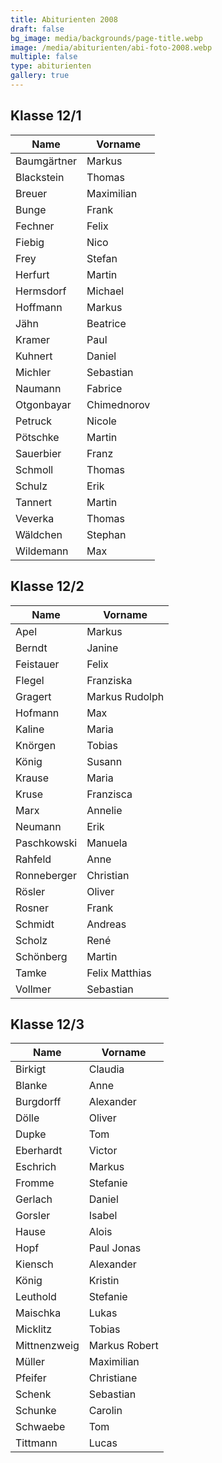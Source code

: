 ```yaml
---
title: Abiturienten 2008
draft: false
bg_image: media/backgrounds/page-title.webp
image: /media/abiturienten/abi-foto-2008.webp
multiple: false
type: abiturienten
gallery: true
---
```


## Klasse 12/1

|Name|Vorname|
|-|-|
|Baumgärtner|Markus|
|Blackstein|Thomas|
|Breuer|Maximilian|
|Bunge|Frank|
|Fechner|Felix|
|Fiebig|Nico|
|Frey|Stefan|
|Herfurt|Martin|
|Hermsdorf|Michael|
|Hoffmann|Markus|
|Jähn|Beatrice|
|Kramer|Paul|
|Kuhnert|Daniel|
|Michler|Sebastian|
|Naumann|Fabrice|
|Otgonbayar|Chimednorov|
|Petruck|Nicole|
|Pötschke|Martin|
|Sauerbier|Franz|
|Schmoll|Thomas|
|Schulz|Erik|
|Tannert|Martin|
|Veverka|Thomas|
|Wäldchen|Stephan|
|Wildemann|Max|

## Klasse 12/2

|Name|Vorname|
|-|-|
|Apel|Markus|
|Berndt|Janine|
|Feistauer|Felix|
|Flegel|Franziska|
|Gragert|Markus Rudolph|
|Hofmann|Max|
|Kaline|Maria|
|Knörgen|Tobias|
|König|Susann|
|Krause|Maria|
|Kruse|Franzisca|
|Marx|Annelie|
|Neumann|Erik|
|Paschkowski|Manuela|
|Rahfeld|Anne|
|Ronneberger|Christian|
|Rösler|Oliver|
|Rosner|Frank|
|Schmidt|Andreas|
|Scholz|René|
|Schönberg|Martin|
|Tamke|Felix Matthias|
|Vollmer|Sebastian|

## Klasse 12/3

|Name|Vorname|
|-|-|
|Birkigt|Claudia|
|Blanke|Anne|
|Burgdorff|Alexander|
|Dölle|Oliver|
|Dupke|Tom|
|Eberhardt|Victor|
|Eschrich|Markus|
|Fromme|Stefanie|
|Gerlach|Daniel|
|Gorsler|Isabel|
|Hause|Alois|
|Hopf|Paul Jonas|
|Kiensch|Alexander|
|König|Kristin|
|Leuthold|Stefanie|
|Maischka|Lukas|
|Micklitz|Tobias|
|Mittnenzweig|Markus Robert|
|Müller|Maximilian|
|Pfeifer|Christiane|
|Schenk|Sebastian|
|Schunke|Carolin|
|Schwaebe|Tom|
|Tittmann|Lucas|
